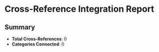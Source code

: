 # Cross-Reference Integration Report


## Summary
- **Total Cross-References**: 0
- **Categories Connected**: 0
